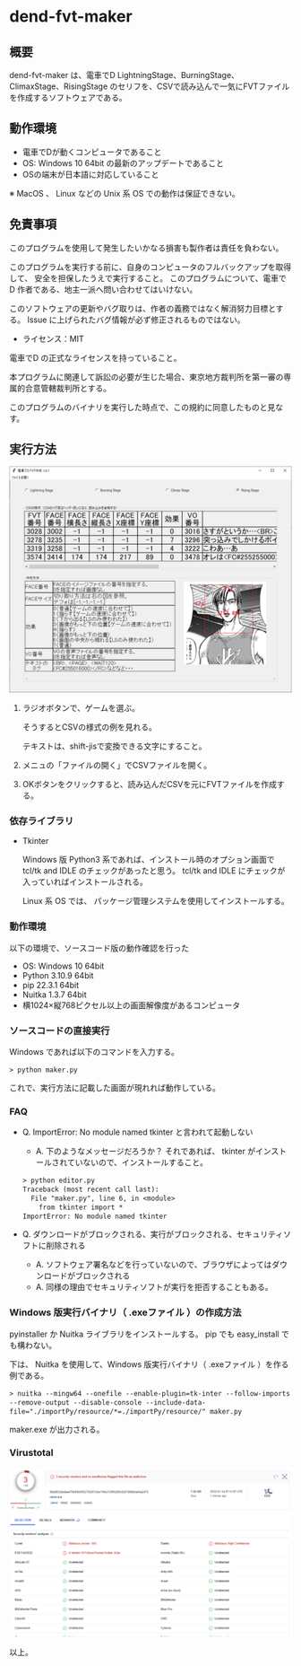 # dend-fvt-maker

## 概要

dend-fvt-maker は、電車でD LightningStage、BurningStage、ClimaxStage、RisingStage のセリフを、CSVで読み込んで一気にFVTファイルを作成するソフトウェアである。

## 動作環境

* 電車でDが動くコンピュータであること
* OS: Windows 10 64bit の最新のアップデートであること
* OSの端末が日本語に対応していること

※ MacOS 、 Linux などの Unix 系 OS での動作は保証できない。


## 免責事項

このプログラムを使用して発生したいかなる損害も製作者は責任を負わない。

このプログラムを実行する前に、自身のコンピュータのフルバックアップを取得して、
安全を担保したうえで実行すること。
このプログラムについて、電車でD 作者である、地主一派へ問い合わせてはいけない。

このソフトウェアの更新やバグ取りは、作者の義務ではなく解消努力目標とする。
Issue に上げられたバグ情報が必ず修正されるものではない。

* ライセンス：MIT

電車でD の正式なライセンスを持っていること。

本プログラムに関連して訴訟の必要が生じた場合、東京地方裁判所を第一審の専属的合意管轄裁判所とする。

このプログラムのバイナリを実行した時点で、この規約に同意したものと見なす。

## 実行方法

![title](https://github.com/khttemp/dend-fvt-maker/blob/main/image/title.png)

1. ラジオボタンで、ゲームを選ぶ。

    そうするとCSVの様式の例を見れる。

    テキストは、shift-jisで変換できる文字にすること。

2. メニュの「ファイルの開く」でCSVファイルを開く。

3. OKボタンをクリックすると、読み込んだCSVを元にFVTファイルを作成する。

### 依存ライブラリ

* Tkinter

  Windows 版 Python3 系であれば、インストール時のオプション画面で tcl/tk and IDLE のチェックがあったと思う。
  tcl/tk and IDLE にチェックが入っていればインストールされる。
  
  Linux 系 OS では、 パッケージ管理システムを使用してインストールする。

### 動作環境

以下の環境で、ソースコード版の動作確認を行った

* OS: Windows 10 64bit
* Python 3.10.9 64bit
* pip 22.3.1 64bit
* Nuitka 1.3.7 64bit
* 横1024×縦768ピクセル以上の画面解像度があるコンピュータ

### ソースコードの直接実行

Windows であれば以下のコマンドを入力する。


````
> python maker.py
````

これで、実行方法に記載した画面が現れれば動作している。


### FAQ

* Q. ImportError: No module named tkinter と言われて起動しない

  * A. 下のようなメッセージだろうか？ それであれば、 tkinter がインストールされていないので、インストールすること。
  
  ````
  > python editor.py
  Traceback (most recent call last):
    File "maker.py", line 6, in <module>
      from tkinter import *
  ImportError: No module named tkinter
  ````

* Q. ダウンロードがブロックされる、実行がブロックされる、セキュリティソフトに削除される

  * A. ソフトウェア署名などを行っていないので、ブラウザによってはダウンロードがブロックされる
  * A. 同様の理由でセキュリティソフトが実行を拒否することもある。

### Windows 版実行バイナリ（ .exeファイル ）の作成方法

pyinstaller か Nuitka ライブラリをインストールする。 pip でも  easy_install  でも構わない。

下は、 Nuitka を使用して、Windows 版実行バイナリ（ .exeファイル ）を作る例である。

````
> nuitka --mingw64 --onefile --enable-plugin=tk-inter --follow-imports --remove-output --disable-console --include-data-file="./importPy/resource/*=./importPy/resource/" maker.py
````

maker.exe が出力される。

### Virustotal

![virustotal](https://github.com/khttemp/dend-fvt-maker/blob/main/image/virustotal.png)

以上。